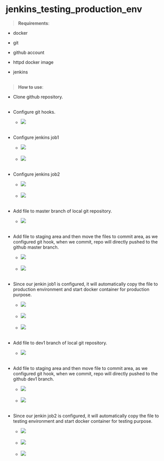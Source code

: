 # jenkins_testing_production_env
>**Requirements**:
* docker

* git

* github account

* httpd docker image

* jenkins
<br><br>
>**How to use**:
* Clone github repository.
<br><br>
* Configure git hooks.

  * ![](Images/2.jpg)
<br><br>
* Configure jenkins job1

  * ![](Images/8.jpg)
  <br><br>
  * ![](Images/9.jpg)
<br><br>
* Configure jenkins job2

  * ![](Images/16.jpg)
  <br><br>
  * ![](Images/17.jpg)
<br><br>
* Add file to master branch of local git repository.

  * ![](Images/1.jpg)
<br><br>
* Add file to staging area and then move the files to commit area, as we configured git hook, when we commit, repo will directly pushed to the github master branch.

  * ![](Images/3.jpg)
  <br><br>
  * ![](Images/4.jpg)
<br><br>
* Since our jenkin job1 is configured, it will automatically copy the file to production environment and start docker container for production purpose.

  * ![](Images/5.jpg)
  <br><br>
  * ![](Images/6.jpg)
  <br><br>
  * ![](Images/7.jpg)
<br><br>  
* Add file to dev1 branch of local git repository.

  * ![](Images/10.jpg)
<br><br>  
* Add file to staging area and then move file to commit area, as we configured git hook, when we commit, repo will directly pushed to the github dev1 branch.

  * ![](Images/11.jpg)
  <br><br>
  * ![](Images/12.jpg)
<br><br>  
* Since our jenkin job2 is configured, it will automatically copy the file to testing environment and start docker container for testing purpose.

  * ![](Images/13.jpg)
  <br><br>
  * ![](Images/14.jpg)
  <br><br>
  * ![](Images/15.jpg)